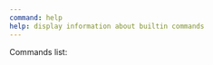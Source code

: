 ```yaml
---
command: help
help: display information about builtin commands
---
```

Commands list:  

[](system:help)
